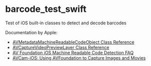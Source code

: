 # barcode_test_swift
Test of iOS built-in classes to detect and decode barcodes

Documentation by Apple:
- [AVMetadataMachineReadableCodeObject Class Reference
](https://developer.apple.com/library/prerelease/ios/documentation/AVFoundation/Reference/AVMetadataMachineReadableCodeObject_Class/index.html)
- [AVCaptureVideoPreviewLayer Class Reference](https://developer.apple.com/library/prerelease/mac/documentation/AVFoundation/Reference/AVCaptureVideoPreviewLayer_Class/index.html)
- [AV Foundation iOS Machine Readable Code Detection FAQ](https://developer.apple.com/library/ios/technotes/tn2325/_index.html)
- [AVCam-iOS: Using AVFoundation to Capture Images and Movies](https://developer.apple.com/library/ios/samplecode/AVCam/Introduction/Intro.html)
